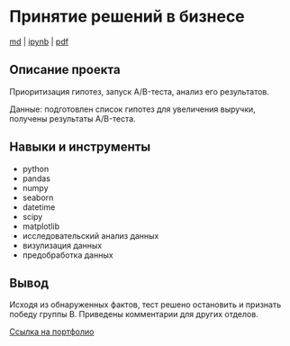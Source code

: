 # Принятие решений в бизнесе

[md](https://github.com/F-Sergei/Yandex.Practicum_profile/blob/main/05.%20Принятие%20решений%20в%20бизнесе/Decision_making_in_business.md/Decision_making_in_business.md)  |  [ipynb](https://github.com/F-Sergei/Yandex.Practicum_profile/blob/main/05.%20Принятие%20решений%20в%20бизнесе/Decision_making_in_business.ipynb)  |  [pdf](https://github.com/F-Sergei/Yandex.Practicum_profile/blob/main/05.%20Принятие%20решений%20в%20бизнесе/Decision_making_in_business.pdf)

## Описание проекта

Приоритизация гипотез, запуск A/B-теста, анализ его результатов. 

Данные: подготовлен список гипотез для увеличения выручки, получены результаты A/B-теста. 

## Навыки и инструменты

- python
- pandas
- numpy
- seaborn
- datetime
- scipy
- matplotlib
- исследовательский анализ данных
- визулизация данных 
- предобработка данных


## Вывод

Исходя из обнаруженных фактов, тест решено остановить и признать победу группы B. Приведены комментарии для других отделов.

[Ссылка на портфолио](https://github.com/F-Sergei/Portfolio_for_data_analyst/tree/main)